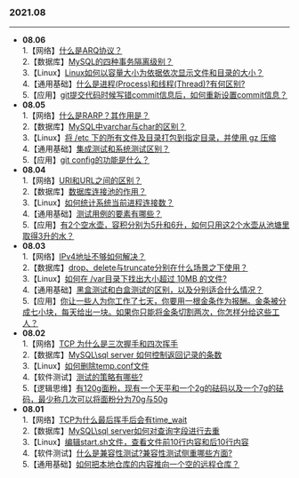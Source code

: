 ### 2021.08

---
- **08.06**  
   1.【网络】[什么是ARQ协议？](https://github.com/Scale-of-evaluation/daily-question/issues/117)  
   2.【数据库】[MySQL的四种事务隔离级别？](https://github.com/Scale-of-evaluation/daily-question/issues/118)  
   3.【Linux】[Linux如何以容量大小为依据依次显示文件和目录的大小？](https://github.com/Scale-of-evaluation/daily-question/issues/119)  
   4.【通用基础】[什么是进程(Process)和线程(Thread)?有何区别?](https://github.com/Scale-of-evaluation/daily-question/issues/120)  
   5.【应用】[git提交代码时候写错commit信息后，如何重新设置commit信息？](https://github.com/Scale-of-evaluation/daily-question/issues/121)
- **08.05**  
   1.【网络】[什么是RARP？其作用是？](https://github.com/Scale-of-evaluation/daily-question/issues/112)  
   2.【数据库】[MySQL中varchar与char的区别？](https://github.com/Scale-of-evaluation/daily-question/issues/113)  
   3.【Linux】[将 /etc 下的所有文件及目录打包到指定目录，并使用 gz 压缩](https://github.com/Scale-of-evaluation/daily-question/issues/114)  
   4.【通用基础】[集成测试和系统测试区别？](https://github.com/Scale-of-evaluation/daily-question/issues/115)  
   5.【应用】[git config的功能是什么？](https://github.com/Scale-of-evaluation/daily-question/issues/116)
- **08.04**  
   1.【网络】[URI和URL之间的区别？](https://github.com/Scale-of-evaluation/daily-question/issues/107)  
   2.【数据库】[数据库连接池的作用？](https://github.com/Scale-of-evaluation/daily-question/issues/108)  
   3.【Linux】[如何统计系统当前进程连接数？](https://github.com/Scale-of-evaluation/daily-question/issues/109)  
   4.【通用基础】[测试用例的要素有哪些？](https://github.com/Scale-of-evaluation/daily-question/issues/110)  
   5.【应用】[有2个空水壶，容积分别为5升和6升，如何只用这2个水壶从池塘里取得3升的水？](https://github.com/Scale-of-evaluation/daily-question/issues/111)
- **08.03**  
   1.【网络】[IPv4地址不够如何解决？](https://github.com/Scale-of-evaluation/daily-question/issues/102)  
   2.【数据库】[drop、delete与truncate分别在什么场景之下使用？](https://github.com/Scale-of-evaluation/daily-question/issues/103)  
   3.【Linux】[如何在 /var目录下找出大小超过 10MB 的文件?](https://github.com/Scale-of-evaluation/daily-question/issues/104)  
   4.【通用基础】[黑盒测试和白盒测试的区别，以及分别适合什么情况？](https://github.com/Scale-of-evaluation/daily-question/issues/105)  
   5.【应用】[你让一些人为你工作了七天，你要用一根金条作为报酬。金条被分成七小块，每天给出一块。如果你只能将金条切割两次，你怎样分给这些工人？](https://github.com/Scale-of-evaluation/daily-question/issues/106)
- **08.02**   
   1.【网络】[TCP 为什么是三次握手和四次挥手](https://github.com/Scale-of-evaluation/daily-question/issues/96)  
   2.【数据库】[MySQL\sql server 如何控制返回记录的条数](https://github.com/Scale-of-evaluation/daily-question/issues/97)  
   3.【Linux】[如何删除temp.conf文件](https://github.com/Scale-of-evaluation/daily-question/issues/98)  
   4.【软件测试】[测试的策略有哪些?](https://github.com/Scale-of-evaluation/daily-question/issues/99)  
   5.【逻辑思维】[有120g面粉，现有一个天平和一个2g的砝码以及一个7g的砝码，最少称几次可以将面粉分为70g与50g](https://github.com/Scale-of-evaluation/daily-question/issues/100)  
- **08.01**   
   1.【网络】[TCP为什么最后挥手后会有time_wait](https://github.com/Scale-of-evaluation/daily-question/issues/91)  
   2.【数据库】[MySQL\sql server如何对查询字段进行去重](https://github.com/Scale-of-evaluation/daily-question/issues/92)  
   3.【Linux】[编辑start.sh文件，查看文件前10行内容和后10行内容](https://github.com/Scale-of-evaluation/daily-question/issues/93)  
   4.【软件测试】[什么是兼容性测试?兼容性测试侧重哪些方面?](https://github.com/Scale-of-evaluation/daily-question/issues/94)  
   5.【通用基础】[如何把本地仓库的内容推向一个空的远程仓库？](https://github.com/Scale-of-evaluation/daily-question/issues/95)  


